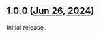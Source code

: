 ## 1.0.0 ([Jun 26, 2024](https://github.com/ramensoftware/windhawk-mods/blob/899771ff7041afe450a9febe2062727c8921d64a/mods/win7-style-uac-dim.wh.cpp))

Initial release.
